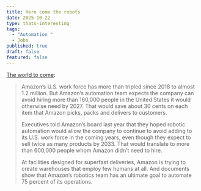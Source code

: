 ```yaml
---
title: Here come the robots
date: 2025-10-22
type: thats-interesting
tags:
  - "Automation "
  - Jobs
published: true
draft: false
featured: false
---
```

[The world to come](https://www.nytimes.com/2025/10/21/technology/inside-amazons-plans-to-replace-workers-with-robots.html?smid=url-share):

> Amazon’s U.S. work force has more than tripled since 2018 to almost 1.2 million. But Amazon’s automation team expects the company can avoid hiring more than 160,000 people in the United States it would otherwise need by 2027. That would save about 30 cents on each item that Amazon picks, packs and delivers to customers.  
>   
> Executives told Amazon’s board last year that they hoped robotic automation would allow the company to continue to avoid adding to its U.S. work force in the coming years, even though they expect to sell twice as many products by 2033. That would translate to more than 600,000 people whom Amazon didn’t need to hire.  
>   
> At facilities designed for superfast deliveries, Amazon is trying to create warehouses that employ few humans at all. And documents show that Amazon’s robotics team has an ultimate goal to automate 75 percent of its operations.